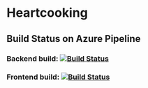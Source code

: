 # Heartcooking


## Build Status on Azure Pipeline

### Backend build: [![Build Status](https://dev.azure.com/pawelzajglicz/Heartcooking/_apis/build/status/Heartcooking-CI-backend?branchName=master)](https://dev.azure.com/pawelzajglicz/Heartcooking/_build/latest?definitionId=8&branchName=master)


### Frontend build: [![Build Status](https://dev.azure.com/pawelzajglicz/Heartcooking/_apis/build/status/Heartcooking-CI-frontend?branchName=master)](https://dev.azure.com/pawelzajglicz/Heartcooking/_build/latest?definitionId=7&branchName=master)